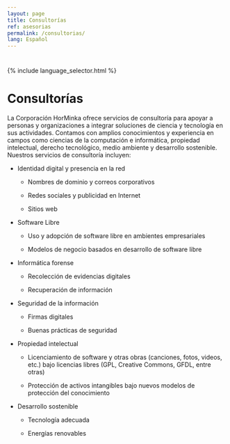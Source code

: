 ```yaml
---
layout: page
title: Consultorías
ref: asesorias
permalink: /consultorias/
lang: Español
---
```


<div class="container">
  <div class="row">
    <div class="col-sm-12" style="margin-top: 40px;">
      {% include language_selector.html %}
    </div>
  </div>
</div>

# Consultorías

La Corporación HorMinka ofrece servicios de consultoría para apoyar a personas y organizaciones a integrar soluciones de ciencia y tecnología en sus actividades. Contamos con amplios conocimientos y experiencia en campos como ciencias de la computación e informática, propiedad intelectual, derecho tecnológico, medio ambiente y desarrollo sostenible. Nuestros servicios de consultoría incluyen:

  * Identidad digital y presencia en la red

    * Nombres de dominio y correos corporativos

    * Redes sociales y publicidad en Internet

    * Sitios web

  * Software Libre

    * Uso y adopción de software libre en ambientes empresariales

    * Modelos de negocio basados en desarrollo de software libre

  * Informática forense

    * Recolección de evidencias digitales

    * Recuperación de información

  * Seguridad de la información

    * Firmas digitales

    * Buenas prácticas de seguridad

  * Propiedad intelectual

    * Licenciamiento de software y otras obras (canciones, fotos, videos, etc.) bajo licencias libres (GPL, Creative Commons, GFDL, entre otras)

    * Protección de activos intangibles bajo nuevos modelos de protección del conocimiento

  * Desarrollo sostenible

    * Tecnología adecuada

    * Energías renovables

